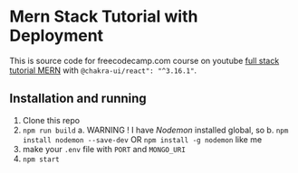 # Mern Stack Tutorial with Deployment

This is source code for freecodecamp.com course on youtube [full stack tutorial MERN](https://www.youtube.com/watch?v=O3BUHwfHf84) with `@chakra-ui/react": "^3.16.1"`.

## Installation and running

  1. Clone this repo
  2. `npm run build`
       a.  WARNING ! I have *Nodemon* installed global, so
       b. `npm install nodemon --save-dev` OR `npm install -g nodemon` like me
  3. make your `.env` file with `PORT` and `MONGO_URI`
  4. `npm start`
